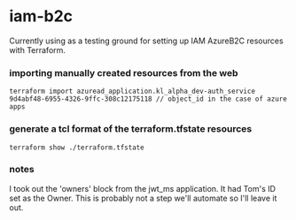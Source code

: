 
# iam-b2c
Currently using as a testing ground for setting up IAM AzureB2C resources with Terraform.

### importing manually created resources from the web
```
terraform import azuread_application.kl_alpha_dev-auth_service 9d4abf48-6955-4326-9ffc-308c12175118 // object_id in the case of azure apps
```

### generate a tcl format of the terraform.tfstate resources
```
terraform show ./terraform.tfstate
```


### notes
I took out the 'owners' block from the jwt_ms application. It had Tom's ID set as the Owner. This is probably not a step we'll automate so I'll leave it out.
